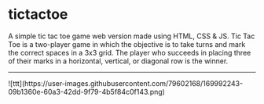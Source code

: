 # tictactoe
A simple tic tac toe game web version made using HTML, CSS & JS. Tic Tac Toe is a two-player game in which the objective is to take turns and mark the correct spaces in a 3x3 grid. The player who succeeds in placing three of their marks in a horizontal, vertical, or diagonal row is the winner.
<hr>
![ttt](https://user-images.githubusercontent.com/79602168/169992243-09b1360e-60a3-42dd-9f79-4b5f84c0f143.png)




